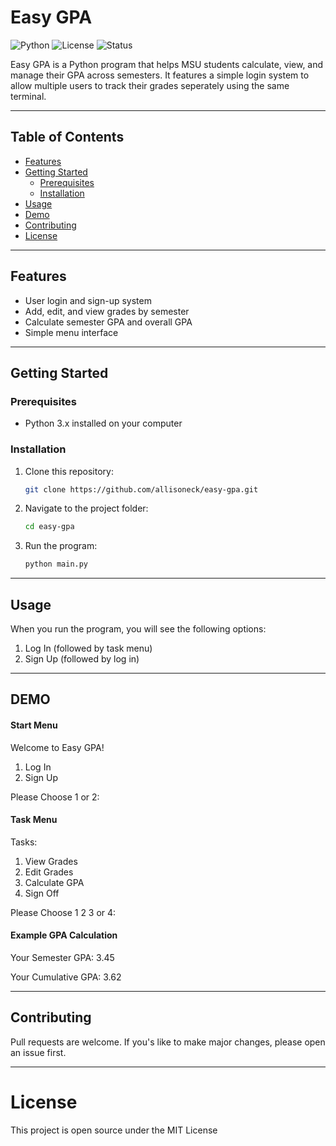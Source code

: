 # Easy GPA

![Python](https://img.shields.io/badge/python-3.x-blue.svg) 
![License](https://img.shields.io/badge/license-MIT-green.svg) 
![Status](https://img.shields.io/badge/status-active-success.svg)

Easy GPA is a Python program that helps MSU students calculate, view, and manage their GPA across semesters.
It features a simple login system to allow multiple users to track their grades seperately using the same terminal.

------------------------------------------------------------------------------------------------------------------------------

## Table of Contents
- [Features](#features)
- [Getting Started](#getting-started-)
  - [Prerequisites](#prerequisites)
  - [Installation](#installation)
- [Usage](#usage)
- [Demo](#demo)
- [Contributing](#contributing)
- [License](#license)

------------------------------------------------------------------------------------------------------------------------------

## Features
- User login and sign-up system
- Add, edit, and view grades by semester
- Calculate semester GPA and overall GPA
- Simple menu interface

------------------------------------------------------------------------------------------------------------------------------

## Getting Started

### Prerequisites
- Python 3.x installed on your computer

### Installation
1. Clone this repository:
   ```bash
   git clone https://github.com/allisoneck/easy-gpa.git
   ```
2. Navigate to the project folder:
   ```bash
   cd easy-gpa
   ```
3. Run the program:
   ```bash
   python main.py
   ```

------------------------------------------------------------------------------------------------------------------------------

## Usage
When you run the program, you will see the following options:
1. Log In (followed by task menu)
2. Sign Up (followed by log in)

------------------------------------------------------------------------------------------------------------------------------
## DEMO

#### Start Menu
Welcome to Easy GPA!

1. Log In
2. Sign Up

Please Choose 1 or 2: 

#### Task Menu
Tasks: 

1. View Grades
2. Edit Grades
3. Calculate GPA
4. Sign Off

Please Choose 1 2 3 or 4:

#### Example GPA Calculation

Your Semester GPA: 3.45

Your Cumulative GPA: 3.62

------------------------------------------------------------------------------------------------------------------------------

## Contributing
Pull requests are welcome. If you's like to make major changes, please open an issue first.

------------------------------------------------------------------------------------------------------------------------------

# License
This project is open source under the MIT License
